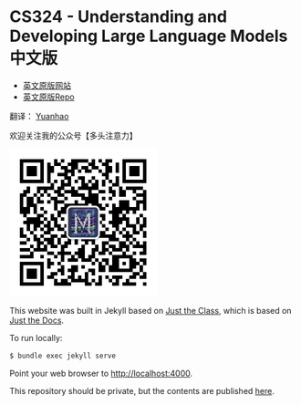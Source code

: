 # CS324 - Understanding and Developing Large Language Models 中文版

- [英文原版网站](https://stanford-cs324.github.io/winter2022/)
- [英文原版Repo](https://github.com/stanford-cs324/winter2022)

翻译： [Yuanhao](https://www.yuanhao.site)

欢迎关注我的公众号【多头注意力】

![](assets/images/qr.jpg)

This website was built in Jekyll based on [Just the Class](https://github.com/kevinlin1/just-the-class/),
which is based on [Just the Docs](https://pmarsceill.github.io/just-the-docs/).

To run locally:

```bash
$ bundle exec jekyll serve
```

Point your web browser to [http://localhost:4000](http://localhost:4000).

This repository should be private, but the contents are published [here](https://stanford-cs324.github.io/winter2022/).
